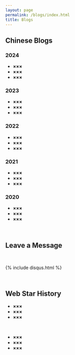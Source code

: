 ```yaml
---
layout: page
permalink: /blogs/index.html
title: Blogs
---
```


## Chinese Blogs

### 2024

- **×××**
- **×××**
- **×××**

### 2023

- **×××**
- **×××**
- **×××**

### 2022

- **×××**
- **×××**
- **×××**

### 2021

- **×××**
- **×××**
- **×××**
  
### 2020

- **×××**
- **×××**
- **×××**

<br>

## Leave a Message

<br>

{% include disqus.html %} 

<br>

## Web Star History

- **×××**
- **×××**
- **×××**

<br>

- **×××**
- **×××**
- **×××**

<br>
